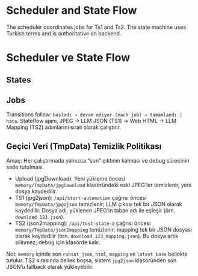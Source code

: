 # Scheduler and State Flow

The scheduler coordinates jobs for Ts1 and Ts2. The state machine uses Turkish terms and is authoritative on backend.

# Scheduler ve State Flow
## States

## Jobs

Transitions follow: `başladı → devam ediyor (each job) → tamamlandı | hata`.
Stateflow ajanı, JPEG -> LLM JSON (TS1) -> Web HTML -> LLM Mapping (TS2) adımlarını sıralı olarak çalıştırır.

## Geçici Veri (TmpData) Temizlik Politikası

Amaç: Her çalıştırmada yalnızca “son” çıktının kalması ve debug sürecinin sade tutulması.

- Upload (jpgDownload): Yeni yükleme öncesi `memory/TmpData/jpgDownload` klasöründeki eski JPEG’ler temizlenir, yeni dosya kaydedilir.
- TS1 (jpg2json): `/api/start-automation` çağrısı öncesi `memory/TmpData/jpg2json` temizlenir; LLM çıktısı tek bir JSON olarak kaydedilir. Dosya adı, yüklenen JPEG’in taban adı ile eşleşir (örn. `download_123.json`).
- TS2 (json2mapping): `/api/test-state-2` çağrısı öncesi `memory/TmpData/json2mapping` temizlenir; mapping tek bir JSON dosyası olarak kaydedilir (örn. `download_123_mapping.json`). Bu dosya artık silinmez; debug için klasörde kalır.

Not: `memory` içinde son `ruhsat_json`, `html`, `mapping` ve `latest_base` bellekte tutulur. TS2 sırasında bellek boşsa, sistem `jpg2json` klasöründen son JSON’u fallback olarak yükleyebilir.
